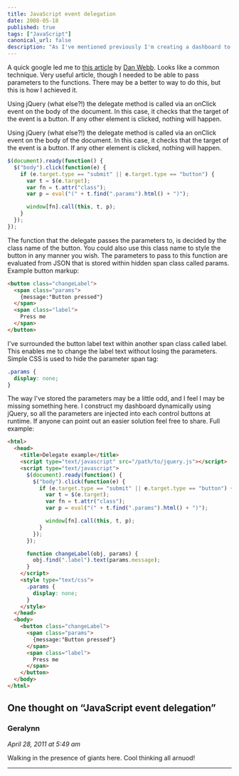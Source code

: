 ```yaml
---
title: JavaScript event delegation
date: 2008-05-18
published: true
tags: ["JavaScript"]
canonical_url: false
description: "As I've mentioned previously I'm creating a dashboard to represent the components in the exchange that I work for. Each component widget on the page has a number of events associated with it. This has become less manageable, the more I add. So I thought about using one delegate to handle all events, and pass on a component reference, and parameters to other functions."
---
```


A quick google led me to [this article](https://blog.danwebb.net/2008/2/8/event-delegation-made-easy-in-jquery) by [Dan Webb](https://blog.danwebb.net/). Looks like a common technique. Very useful article, though I needed to be able to pass parameters to the functions. There may be a better to way to do this, but this is how I achieved it.

Using jQuery (what else?!) the delegate method is called via an onClick event on the body of the document. In this case, it checks that the target of the event is a button. If any other element is clicked, nothing will happen.

Using jQuery (what else?!) the delegate method is called via an onClick event on the body of the document. In this case, it checks that the target of the event is a button. If any other element is clicked, nothing will happen.

```javascript
$(document).ready(function() {
  $("body").click(function(e) {
    if (e.target.type == "submit" || e.target.type == "button") {
      var t = $(e.target);
      var fn = t.attr("class");
      var p = eval("(" + t.find(".params").html() + ")");

      window[fn].call(this, t, p);
    }
  });
});
```

The function that the delegate passes the parameters to, is decided by the class name of the button. You could also use this class name to style the button in any manner you wish. The parameters to pass to this function are evaluated from JSON that is stored within hidden span class called params. Example button markup:

```html
<button class="changeLabel">
  <span class="params">
    {message:"Button pressed"}
  </span>
  <span class="label">
    Press me
  </span>
</button>
```

I've surrounded the button label text within another span class called label. This enables me to change the label text without losing the parameters. Simple CSS is used to hide the parameter span tag:

```css
.params {
  display: none;
}
```

The way I've stored the parameters may be a little odd, and I feel I may be missing something here. I construct my dashboard dynamically using jQuery, so all the parameters are injected into each control buttons at runtime. If anyone can point out an easier solution feel free to share. Full example:

```html
<html>
  <head>
    <title>Delegate example</title>
    <script type="text/javascript" src="/path/to/jquery.js"></script>
    <script type="text/javascript">
      $(document).ready(function() {
        $("body").click(function(e) {
          if (e.target.type == "submit" || e.target.type == "button") {
            var t = $(e.target);
            var fn = t.attr("class");
            var p = eval("(" + t.find(".params").html() + ")");

            window[fn].call(this, t, p);
          }
        });
      });

      function changeLabel(obj, params) {
        obj.find(".label").text(params.message);
      }
    </script>
    <style type="text/css">
      .params {
        display: none;
      }
    </style>
  </head>
  <body>
    <button class="changeLabel">
      <span class="params">
        {message:"Button pressed"}
      </span>
      <span class="label">
        Press me
      </span>
    </button>
  </body>
</html>
```

## One thought on “JavaScript event delegation”

### Geralynn

_April 28, 2011 at 5:49 am_

Walking in the presence of giants here. Cool thinking all arnuod!

---
